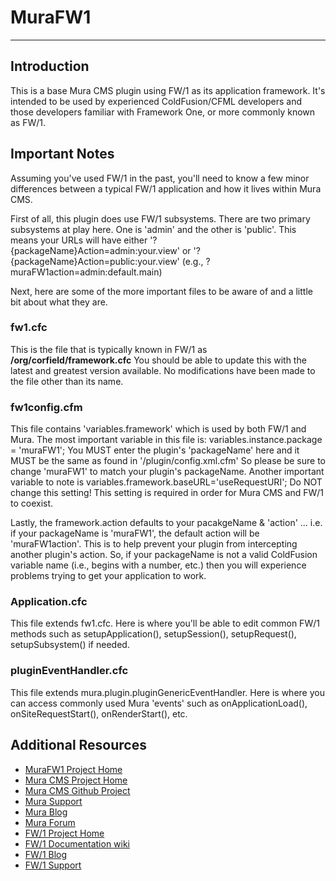 # MuraFW1
------------------------------------------------------------------------------------------

## Introduction
This is a base Mura CMS plugin using FW/1 as its application framework.  It's intended
to be used by experienced ColdFusion/CFML developers and those developers familiar with 
Framework One, or more commonly known as FW/1.


## Important Notes
Assuming you've used FW/1 in the past, you'll need to know a few minor differences
between a typical FW/1 application and how it lives within Mura CMS. 

First of all, this plugin does use FW/1 subsystems. There are two primary subsystems 
at play here. One is 'admin' and the other is 'public'. This means your URLs will have 
either '?{packageName}Action=admin:your.view' or '?{packageName}Action=public:your.view'
(e.g., ?muraFW1action=admin:default.main)

Next, here are some of the more important files to be aware of and a little bit about
what they are.


### fw1.cfc
This is the file that is typically known in FW/1 as **/org/corfield/framework.cfc** You
should be able to update this with the latest and greatest version available. No
modifications have been made to the file other than its name.

### fw1config.cfm
This file contains 'variables.framework' which is used by both FW/1 and Mura. The most
important variable in this file is:	variables.instance.package = 'muraFW1';
You MUST enter the plugin's 'packageName' here and it MUST be the same as found in 
'/plugin/config.xml.cfm'  So please be sure to change 'muraFW1' to match your plugin's
packageName.  Another important variable to note is 
variables.framework.baseURL='useRequestURI';  Do NOT change this setting! This setting is
required in order for Mura CMS and FW/1 to coexist.

Lastly, the framework.action defaults to your pacakgeName & 'action' ... i.e. if your
packageName is 'muraFW1', the default action will be 'muraFW1action'.  This is to
help prevent your plugin from intercepting another plugin's action.  So, if your
packageName is not a valid ColdFusion variable name (i.e., begins with a number, etc.)
then you will experience problems trying to get your application to work.

### Application.cfc
This file extends fw1.cfc. Here is where you'll be able to edit common FW/1 methods
such as setupApplication(), setupSession(), setupRequest(), setupSubsystem() if needed.

### pluginEventHandler.cfc
This file extends mura.plugin.pluginGenericEventHandler.  Here is where you can access
commonly used Mura 'events' such as onApplicationLoad(), onSiteRequestStart(),
onRenderStart(), etc.


## Additional Resources
* [MuraFW1 Project Home](http://github.com/stevewithington/MuraFW1)
* [Mura CMS Project Home](http://www.getmura.com)
* [Mura CMS Github Project](http://github.com/blueriver/MuraCMS.git)
* [Mura Support](http://www.getmura.com/index.cfm/support/)
* [Mura Blog](http://www.getmura.com/index.cfm/blog/)
* [Mura Forum](http://www.getmura.com/forum/)
* [FW/1 Project Home](http://fw1.riaforge.org)
* [FW/1 Documentation wiki](http://github.com/seancorfield/fw1/wiki)
* [FW/1 Blog](http://corfield.org/blog/archives.cfm/category/fw1)
* [FW/1 Support](http://groups.google.com/group/framework-one/)
